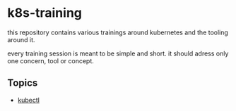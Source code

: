 
# k8s-training

this repository contains various trainings around kubernetes and the tooling around it.

every training session is meant to be simple and short.
it should adress only one concern, tool or concept.

## Topics

- [kubectl](kubectl/readme.md)
